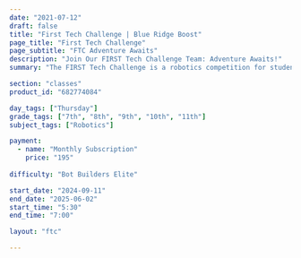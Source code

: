 ```yaml
---
date: "2021-07-12"
draft: false
title: "First Tech Challenge | Blue Ridge Boost"
page_title: "First Tech Challenge"
page_subtitle: "FTC Adventure Awaits"
description: "Join Our FIRST Tech Challenge Team: Adventure Awaits!"
summary: "The FIRST Tech Challenge is a robotics competition for students in grades 7-12, where they design, build, and program robots to compete in tournaments, gaining hands-on engineering experience, and teamwork skills."

section: "classes"
product_id: "682774084"

day_tags: ["Thursday"]
grade_tags: ["7th", "8th", "9th", "10th", "11th"]
subject_tags: ["Robotics"]

payment:
  - name: "Monthly Subscription"
    price: "195"
  
difficulty: "Bot Builders Elite"

start_date: "2024-09-11"
end_date: "2025-06-02"
start_time: "5:30"
end_time: "7:00"

layout: "ftc"

---
```

